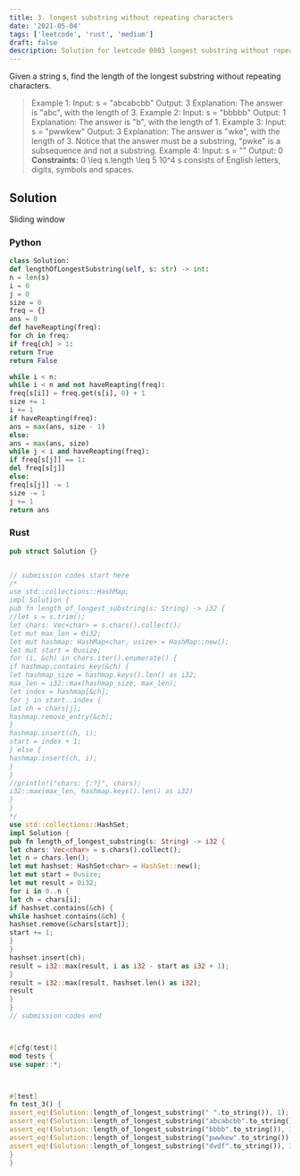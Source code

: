 ```yaml
---
title: 3. longest substring without repeating characters
date: '2021-05-04'
tags: ['leetcode', 'rust', 'medium']
draft: false
description: Solution for leetcode 0003 longest substring without repeating characters
---
```




Given a string s, find the length of the longest substring without repeating characters.



>   Example 1:
>   Input: s <TeX>=</TeX> "abcabcbb"
>   Output: 3
>   Explanation: The answer is "abc", with the length of 3.
>   Example 2:
>   Input: s <TeX>=</TeX> "bbbbb"
>   Output: 1
>   Explanation: The answer is "b", with the length of 1.
>   Example 3:
>   Input: s <TeX>=</TeX> "pwwkew"
>   Output: 3
>   Explanation: The answer is "wke", with the length of 3.
>   Notice that the answer must be a substring, "pwke" is a subsequence and not a substring.
>   Example 4:
>   Input: s <TeX>=</TeX> ""
>   Output: 0
**Constraints:**
>   	0 <TeX>\leq</TeX> s.length <TeX>\leq</TeX> 5  10^4
>   	s consists of English letters, digits, symbols and spaces.


## Solution
Sliding window


### Python
```python
class Solution:
def lengthOfLongestSubstring(self, s: str) -> int:
n = len(s)
i = 0
j = 0
size = 0
freq = {}
ans = 0
def haveReapting(freq):
for ch in freq:
if freq[ch] > 1:
return True
return False

while i < n:
while i < n and not haveReapting(freq):
freq[s[i]] = freq.get(s[i], 0) + 1
size += 1
i += 1
if haveReapting(freq):
ans = max(ans, size - 1)
else:
ans = max(ans, size)
while j < i and haveReapting(freq):
if freq[s[j]] == 1:
del freq[s[j]]
else:
freq[s[j]] -= 1
size -= 1
j += 1
return ans
```


### Rust
```rust
pub struct Solution {}


// submission codes start here
/*
use std::collections::HashMap;
impl Solution {
pub fn length_of_longest_substring(s: String) -> i32 {
//let s = s.trim();
let chars: Vec<char> = s.chars().collect();
let mut max_len = 0i32;
let mut hashmap: HashMap<char, usize> = HashMap::new();
let mut start = 0usize;
for (i, &ch) in chars.iter().enumerate() {
if hashmap.contains_key(&ch) {
let hashmap_size = hashmap.keys().len() as i32;
max_len = i32::max(hashmap_size, max_len);
let index = hashmap[&ch];
for j in start..index {
let ch = chars[j];
hashmap.remove_entry(&ch);
}
hashmap.insert(ch, i);
start = index + 1;
} else {
hashmap.insert(ch, i);
}
}
//println!("chars: {:?}", chars);
i32::max(max_len, hashmap.keys().len() as i32)
}
}
*/
use std::collections::HashSet;
impl Solution {
pub fn length_of_longest_substring(s: String) -> i32 {
let chars: Vec<char> = s.chars().collect();
let n = chars.len();
let mut hashset: HashSet<char> = HashSet::new();
let mut start = 0usize;
let mut result = 0i32;
for i in 0..n {
let ch = chars[i];
if hashset.contains(&ch) {
while hashset.contains(&ch) {
hashset.remove(&chars[start]);
start += 1;
}
}
hashset.insert(ch);
result = i32::max(result, i as i32 - start as i32 + 1);
}
result = i32::max(result, hashset.len() as i32);
result
}
}
// submission codes end



#[cfg(test)]
mod tests {
use super::*;



#[test]
fn test_3() {
assert_eq!(Solution::length_of_longest_substring(" ".to_string()), 1);
assert_eq!(Solution::length_of_longest_substring("abcabcbb".to_string()),3);
assert_eq!(Solution::length_of_longest_substring("bbbb".to_string()), 1);
assert_eq!(Solution::length_of_longest_substring("pwwkew".to_string()), 3);
assert_eq!(Solution::length_of_longest_substring("dvdf".to_string()), 3);
}
}

```
